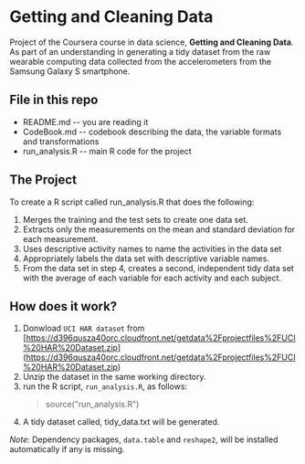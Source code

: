 # Getting and Cleaning Data
Project of the Coursera course in data science, **Getting and Cleaning Data**. 
As part of an understanding in generating a tidy dataset from the raw wearable
computing data collected from the accelerometers from the Samsung Galaxy S 
smartphone.

## File in this repo
* README.md -- you are reading it
* CodeBook.md -- codebook describing the data, the variable formats and transformations
* run_analysis.R -- main R code for the project

## The Project
To create a R script called run_analysis.R that does the following:

1. Merges the training and the test sets to create one data set.
2. Extracts only the measurements on the mean and standard deviation for each 
   measurement. 
3. Uses descriptive activity names to name the activities in the data set
4. Appropriately labels the data set with descriptive variable names. 
5. From the data set in step 4, creates a second, independent tidy data set 
   with the average of each variable for each activity and each subject.

## How does it work?
1. Donwload ```UCI HAR dataset``` from [https://d396qusza40orc.cloudfront.net/getdata%2Fprojectfiles%2FUCI%20HAR%20Dataset.zip] (https://d396qusza40orc.cloudfront.net/getdata%2Fprojectfiles%2FUCI%20HAR%20Dataset.zip)
2. Unzip the dataset in the same working directory.
3. run the R script, ```run_analysis.R```, as follows:  
   > source("run_analysis.R")
4. A tidy dataset called, tidy_data.txt will be generated.

_Note_: Dependency packages, ```data.table``` and ```reshape2```, 
        will be installed automatically if any is missing.

